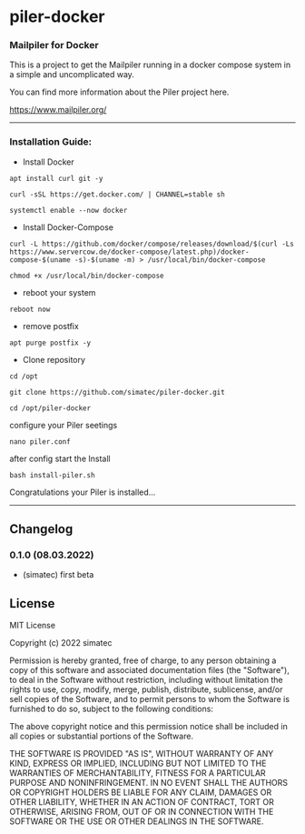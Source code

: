 # piler-docker


### Mailpiler for Docker

This is a project to get the Mailpiler running in a docker compose system in a simple and uncomplicated way.

You can find more information about the Piler project here.

https://www.mailpiler.org/

*******************************************************************************************************

### Installation Guide:

* Install Docker

`apt install curl git -y`

`curl -sSL https://get.docker.com/ | CHANNEL=stable sh`

`systemctl enable --now docker`

* Install Docker-Compose

`curl -L https://github.com/docker/compose/releases/download/$(curl -Ls https://www.servercow.de/docker-compose/latest.php)/docker-compose-$(uname -s)-$(uname -m) > /usr/local/bin/docker-compose`

`chmod +x /usr/local/bin/docker-compose`

* reboot your system

`reboot now`

* remove postfix

`apt purge postfix -y`

* Clone repository

`cd /opt`

`git clone https://github.com/simatec/piler-docker.git`

`cd /opt/piler-docker`

configure your Piler seetings

`nano piler.conf`

after config start the Install

`bash install-piler.sh`

Congratulations your Piler is installed...

**********************************************************************************************************

## Changelog

### 0.1.0 (08.03.2022)
* (simatec) first beta

## License
MIT License

Copyright (c) 2022 simatec

Permission is hereby granted, free of charge, to any person obtaining a copy
of this software and associated documentation files (the "Software"), to deal
in the Software without restriction, including without limitation the rights
to use, copy, modify, merge, publish, distribute, sublicense, and/or sell
copies of the Software, and to permit persons to whom the Software is
furnished to do so, subject to the following conditions:

The above copyright notice and this permission notice shall be included in all
copies or substantial portions of the Software.

THE SOFTWARE IS PROVIDED "AS IS", WITHOUT WARRANTY OF ANY KIND, EXPRESS OR
IMPLIED, INCLUDING BUT NOT LIMITED TO THE WARRANTIES OF MERCHANTABILITY,
FITNESS FOR A PARTICULAR PURPOSE AND NONINFRINGEMENT. IN NO EVENT SHALL THE
AUTHORS OR COPYRIGHT HOLDERS BE LIABLE FOR ANY CLAIM, DAMAGES OR OTHER
LIABILITY, WHETHER IN AN ACTION OF CONTRACT, TORT OR OTHERWISE, ARISING FROM,
OUT OF OR IN CONNECTION WITH THE SOFTWARE OR THE USE OR OTHER DEALINGS IN THE
SOFTWARE.